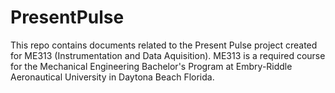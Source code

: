 # PresentPulse
This repo contains documents related to the Present Pulse project created for ME313 (Instrumentation and Data Aquisition). ME313 is a required course for the Mechanical Engineering Bachelor's Program at Embry-Riddle Aeronautical University in Daytona Beach Florida.

